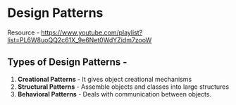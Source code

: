 # Design Patterns

Resource - https://www.youtube.com/playlist?list=PL6W8uoQQ2c61X_9e6Net0WdYZidm7zooW

## Types of Design Patterns - 
1. **Creational Patterns** - It gives object creational mechanisms 
2. **Structural Patterns** - Assemble objects and classes into large structures
3. **Behavioral Patterns** - Deals with communication between objects.